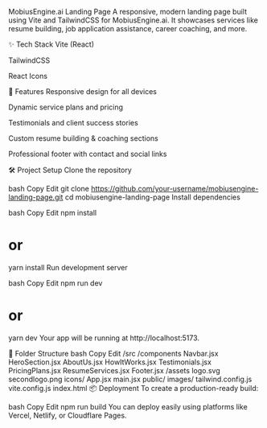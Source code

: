 MobiusEngine.ai Landing Page
A responsive, modern landing page built using Vite and TailwindCSS for MobiusEngine.ai.
It showcases services like resume building, job application assistance, career coaching, and more.

✨ Tech Stack
Vite (React)

TailwindCSS

React Icons

🚀 Features
Responsive design for all devices

Dynamic service plans and pricing

Testimonials and client success stories

Custom resume building & coaching sections

Professional footer with contact and social links

🛠️ Project Setup
Clone the repository

bash
Copy
Edit
git clone https://github.com/your-username/mobiusengine-landing-page.git
cd mobiusengine-landing-page
Install dependencies

bash
Copy
Edit
npm install

# or

yarn install
Run development server

bash
Copy
Edit
npm run dev

# or

yarn dev
Your app will be running at http://localhost:5173.

📁 Folder Structure
bash
Copy
Edit
/src
/components
Navbar.jsx
HeroSection.jsx
AboutUs.jsx
HowItWorks.jsx
Testimonials.jsx
PricingPlans.jsx
ResumeServices.jsx
Footer.jsx
/assets
logo.svg
secondlogo.png
icons/
App.jsx
main.jsx
public/
images/
tailwind.config.js
vite.config.js
index.html
📦 Deployment
To create a production-ready build:

bash
Copy
Edit
npm run build
You can deploy easily using platforms like Vercel, Netlify, or Cloudflare Pages.
